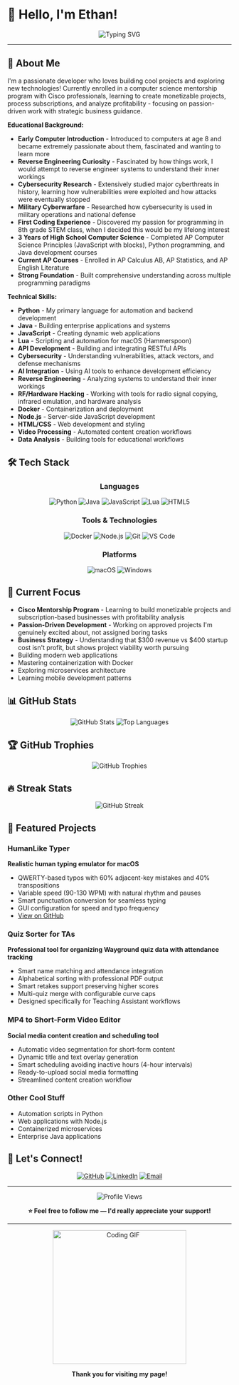 # 👋 Hello, I'm Ethan!

<div align="center">
  <img src="https://readme-typing-svg.herokuapp.com?font=Fira+Code&pause=1000&color=00D4FF&center=true&vCenter=true&width=435&lines=Python+Developer;Java+Programmer;JavaScript+Builder;Lua+Scripter;Docker+User;Node.js+Developer;macOS+%26+Windows" alt="Typing SVG" />
</div>

---

## 🚀 About Me

I'm a passionate developer who loves building cool projects and exploring new technologies! Currently enrolled in a computer science mentorship program with Cisco professionals, learning to create monetizable projects, process subscriptions, and analyze profitability - focusing on passion-driven work with strategic business guidance.

**Educational Background:**
- **Early Computer Introduction** - Introduced to computers at age 8 and became extremely passionate about them, fascinated and wanting to learn more
- **Reverse Engineering Curiosity** - Fascinated by how things work, I would attempt to reverse engineer systems to understand their inner workings
- **Cybersecurity Research** - Extensively studied major cyberthreats in history, learning how vulnerabilities were exploited and how attacks were eventually stopped
- **Military Cyberwarfare** - Researched how cybersecurity is used in military operations and national defense
- **First Coding Experience** - Discovered my passion for programming in 8th grade STEM class, when I decided this would be my lifelong interest
- **3 Years of High School Computer Science** - Completed AP Computer Science Principles (JavaScript with blocks), Python programming, and Java development courses
- **Current AP Courses** - Enrolled in AP Calculus AB, AP Statistics, and AP English Literature
- **Strong Foundation** - Built comprehensive understanding across multiple programming paradigms

**Technical Skills:**
- **Python** - My primary language for automation and backend development
- **Java** - Building enterprise applications and systems
- **JavaScript** - Creating dynamic web applications
- **Lua** - Scripting and automation for macOS (Hammerspoon)
- **API Development** - Building and integrating RESTful APIs
- **Cybersecurity** - Understanding vulnerabilities, attack vectors, and defense mechanisms
- **AI Integration** - Using AI tools to enhance development efficiency
- **Reverse Engineering** - Analyzing systems to understand their inner workings
- **RF/Hardware Hacking** - Working with tools for radio signal copying, infrared emulation, and hardware analysis
- **Docker** - Containerization and deployment
- **Node.js** - Server-side JavaScript development
- **HTML/CSS** - Web development and styling
- **Video Processing** - Automated content creation workflows
- **Data Analysis** - Building tools for educational workflows

## 🛠️ Tech Stack

<div align="center">

### Languages
![Python](https://img.shields.io/badge/Python-3776AB?style=for-the-badge&logo=python&logoColor=white)
![Java](https://img.shields.io/badge/Java-ED8B00?style=for-the-badge&logo=openjdk&logoColor=white)
![JavaScript](https://img.shields.io/badge/JavaScript-F7DF1E?style=for-the-badge&logo=javascript&logoColor=black)
![Lua](https://img.shields.io/badge/Lua-2C2D72?style=for-the-badge&logo=lua&logoColor=white)
![HTML5](https://img.shields.io/badge/HTML5-E34F26?style=for-the-badge&logo=html5&logoColor=white)

### Tools & Technologies
![Docker](https://img.shields.io/badge/Docker-2496ED?style=for-the-badge&logo=docker&logoColor=white)
![Node.js](https://img.shields.io/badge/Node.js-43853D?style=for-the-badge&logo=node.js&logoColor=white)
![Git](https://img.shields.io/badge/Git-F05032?style=for-the-badge&logo=git&logoColor=white)
![VS Code](https://img.shields.io/badge/VS_Code-007ACC?style=for-the-badge&logo=visual-studio-code&logoColor=white)

### Platforms
![macOS](https://img.shields.io/badge/macOS-000000?style=for-the-badge&logo=apple&logoColor=white)
![Windows](https://img.shields.io/badge/Windows-0078D6?style=for-the-badge&logo=windows&logoColor=white)

</div>

## 🎯 Current Focus

- **Cisco Mentorship Program** - Learning to build monetizable projects and subscription-based businesses with profitability analysis
- **Passion-Driven Development** - Working on approved projects I'm genuinely excited about, not assigned boring tasks
- **Business Strategy** - Understanding that $300 revenue vs $400 startup cost isn't profit, but shows project viability worth pursuing
- Building modern web applications
- Mastering containerization with Docker
- Exploring microservices architecture
- Learning mobile development patterns

## 📊 GitHub Stats

<div align="center">
  <img src="https://github-readme-stats.vercel.app/api?username=ethanstoner&show_icons=true&theme=dark&hide_border=true&count_private=true" alt="GitHub Stats" />
  <img src="https://github-readme-stats.vercel.app/api/top-langs/?username=ethanstoner&layout=compact&theme=dark&hide_border=true" alt="Top Languages" />
</div>

## 🏆 GitHub Trophies

<div align="center">
  <img src="https://github-profile-trophy.vercel.app/?username=ethanstoner&theme=darkhub&no-frame=true&row=1&column=7" alt="GitHub Trophies" />
</div>

## 🔥 Streak Stats

<div align="center">
  <img src="https://github-readme-streak-stats.herokuapp.com/?user=ethanstoner&theme=dark&hide_border=true" alt="GitHub Streak" />
</div>

## 🎨 Featured Projects

### HumanLike Typer
**Realistic human typing emulator for macOS**
- QWERTY-based typos with 60% adjacent-key mistakes and 40% transpositions
- Variable speed (90-130 WPM) with natural rhythm and pauses
- Smart punctuation conversion for seamless typing
- GUI configuration for speed and typo frequency
- [View on GitHub](https://github.com/ethanstoner/humanlike-typer)

### Quiz Sorter for TAs
**Professional tool for organizing Wayground quiz data with attendance tracking**
- Smart name matching and attendance integration
- Alphabetical sorting with professional PDF output
- Smart retakes support preserving higher scores
- Multi-quiz merge with configurable curve caps
- Designed specifically for Teaching Assistant workflows

### MP4 to Short-Form Video Editor
**Social media content creation and scheduling tool**
- Automatic video segmentation for short-form content
- Dynamic title and text overlay generation
- Smart scheduling avoiding inactive hours (4-hour intervals)
- Ready-to-upload social media formatting
- Streamlined content creation workflow

### Other Cool Stuff
- Automation scripts in Python
- Web applications with Node.js
- Containerized microservices
- Enterprise Java applications

## 🤝 Let's Connect!

<div align="center">

[![GitHub](https://img.shields.io/badge/GitHub-100000?style=for-the-badge&logo=github&logoColor=white)](https://github.com/ethanstoner)
[![LinkedIn](https://img.shields.io/badge/LinkedIn-0077B5?style=for-the-badge&logo=linkedin&logoColor=white)](https://linkedin.com/in/eastoner)
[![Email](https://img.shields.io/badge/Email-D14836?style=for-the-badge&logo=gmail&logoColor=white)](https://mail.google.com/mail/?view=cm&fs=1&to=ethanstoner08@gmail.com&su=Hello%20Ethan&body=Hi%20Ethan,)

</div>

---

<div align="center">
  <img src="https://komarev.com/ghpvc/?username=ethanstoner&label=Profile%20views&color=0e75b6&style=flat" alt="Profile Views" />
  
  **⭐ Feel free to follow me — I'd really appreciate your support!**
</div>

---

<div align="center">
  <img src="https://media.giphy.com/media/L1R1tvI9svkIWwpVYr/giphy.gif" alt="Coding GIF" width="300" />
  
  **Thank you for visiting my page!**
</div>
